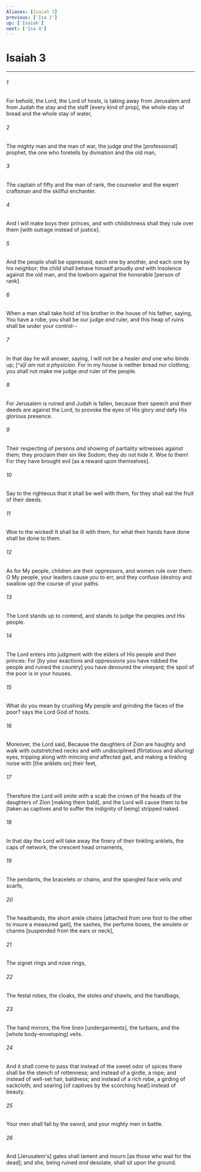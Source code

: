 ```yaml
---
Aliases: [Isaiah 3]
previous: ['Isa 2']
up: ['Isaiah']
next: ['Isa 4']
---
```

# Isaiah 3

***














###### 1 






For behold, the Lord, the Lord of hosts, is taking away from Jerusalem and from Judah the stay and the staff [every kind of prop], the whole stay of bread and the whole stay of water, 













###### 2 






The mighty man and the man of war, the judge _and_ the [professional] prophet, the one who foretells by divination and the old man, 













###### 3 






The captain of fifty and the man of rank, the counselor and the expert craftsman and the skillful enchanter. 













###### 4 






And I will make boys their princes, and with childishness shall they rule over them [with outrage instead of justice]. 













###### 5 






And the people shall be oppressed, each one by another, and each one by his neighbor; the child shall behave himself proudly _and_ with insolence against the old man, and the lowborn against the honorable [person of rank]. 













###### 6 






When a man shall take hold of his brother in the house of his father, saying, You have a robe, you shall be our judge _and_ ruler, and this heap of ruins shall be under your control-- 













###### 7 






In that day he will answer, saying, I will not be a healer _and_ one who binds up; [^a]_I am not a physician_. For in my house is neither bread nor clothing; you shall not make me judge _and_ ruler of the people. 













###### 8 






For Jerusalem is ruined and Judah is fallen, because their speech and their deeds are against the Lord, to provoke the eyes of His glory _and_ defy His glorious presence. 













###### 9 






Their respecting of persons _and_ showing of partiality witnesses against them; they proclaim their sin like Sodom; they do not hide it. Woe to them! For they have brought evil [as a reward upon themselves]. 













###### 10 






Say to the righteous that it shall be well with them, for they shall eat the fruit of their deeds. 













###### 11 






Woe to the wicked! It shall be ill with them, for what their hands have done shall be done to them. 













###### 12 






As for My people, children are their oppressors, and women rule over them. O My people, your leaders cause you to err, and they confuse (destroy and swallow up) the course of your paths. 













###### 13 






The Lord stands up to contend, and stands to judge the peoples _and_ His people. 













###### 14 






The Lord enters into judgment with the elders of His people and their princes: For [by your exactions and oppressions you have robbed the people and ruined the country] you have devoured the vineyard; the spoil of the poor is in your houses. 













###### 15 






What do you mean by crushing My people and grinding the faces of the poor? says the Lord God of hosts. 













###### 16 






Moreover, the Lord said, Because the daughters of Zion are haughty and walk with outstretched necks and with undisciplined (flirtatious and alluring) eyes, tripping along with mincing _and_ affected gait, and making a tinkling noise with [the anklets on] their feet, 













###### 17 






Therefore the Lord will smite with a scab the crown of the heads of the daughters of Zion [making them bald], and the Lord will cause them to be [taken as captives and to suffer the indignity of being] stripped naked. 













###### 18 






In that day the Lord will take away the finery of their tinkling anklets, the caps of network, the crescent head ornaments, 













###### 19 






The pendants, the bracelets _or_ chains, and the spangled face veils _and_ scarfs, 













###### 20 






The headbands, the short ankle chains [attached from one foot to the other to insure a measured gait], the sashes, the perfume boxes, the amulets _or_ charms [suspended from the ears or neck], 













###### 21 






The signet rings and nose rings, 













###### 22 






The festal robes, the cloaks, the stoles _and_ shawls, and the handbags, 













###### 23 






The hand mirrors, the fine linen [undergarments], the turbans, and the [whole body-enveloping] veils. 













###### 24 






And it shall come to pass that instead of the sweet odor of spices there shall be the stench of rottenness; and instead of a girdle, a rope; and instead of well-set hair, baldness; and instead of a rich robe, a girding of sackcloth; and searing [of captives by the scorching heat] instead of beauty. 













###### 25 






Your men shall fall by the sword, and your mighty men in battle. 













###### 26 






And [Jerusalem's] gates shall lament and mourn [as those who wail for the dead]; and she, being ruined _and_ desolate, shall sit upon the ground.
